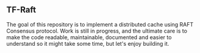 ## TF-Raft

The goal of this repository is to implement a distributed cache using RAFT Consensus protocol.
Work is still in progress, and the ultimate care is to make the code readable, maintainable, documented and easier to understand
so it might take some time, but let's enjoy building it. 